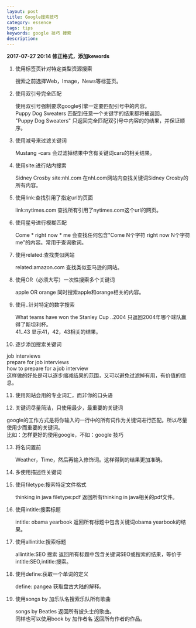 ```yaml
---
layout: post
title: Google搜索技巧
category: essence
tags: tips
keywords: google 技巧 搜索
description: 
---
```

   
   **2017-07-27 20:14 修正格式，添加kewords**

1. 使用标签页针对特定类型资源搜索

   搜索之前选择Web，Image，News等标签页。

2. 使用双引号完全匹配

   使用双引号强制要求google引擎一定要匹配引号中的内容。  
   Puppy Dog Sweaters 匹配到任意一个关键字的结果都将被返回。  
   "Puppy Dog Sweaters" 只返回完全匹配双引号中内容的的结果，并保证顺序。  

3. 使用减号来过滤关键词

   Mustang  -cars 会过滤掉结果中含有关键词cars的相关结果。

4. 使用site:进行站内搜索

   Sidney Crosby site:nhl.com 在nhl.com网站内查找关键词Sidney Crosby的所有内容。

5. 使用link:查找引用了指定url的页面

   link:nytimes.com 查找所有引用了nytimes.com这个url的网页。

6. 使用星号进行模糊匹配

   Come * right now * me  会查找任何包含"Come N个字符 right now N个字符 me"的内容。常用于查询歌词。

7. 使用related:查找类似网站

   related:amazon.com 查找类似亚马逊的网站。

8. 使用OR（必须大写）一次性搜索多个关键词

   apple OR orange 同时搜索apple和orange相关的内容。

9. 使用..针对特定的数字搜索

   What teams have won the Stanley Cup ..2004 只返回2004年哪个球队赢得了斯坦利杯。  
   41..43 显示41，42，43相关的结果。

10. 逐步添加搜索关键词

   job interviews  
   prepare for job interviews  
   how to prepare for a job interview  
   这样做的好处是可以逐步缩减结果的范围，又可以避免过滤掉有用，有价值的信息。  

11. 使用网站会用的专业词汇，而非你的口头语

12. 关键词尽量简洁，只使用最少，最重要的关键词

   google的工作方式是将你输入的一行中的所有词作为关键词进行匹配。所以尽量使用少而重要的关键词。  
   比如：怎样更好的使用google，不如：google 技巧  

13. 将名词置前

    Weather，Time，然后再输入修饰词。这样得到的结果更加准确。  

14. 多使用描述性关键词

15. 使用filetype:搜索特定文件格式

    thinking in java filetype:pdf 返回所有thinking in java相关的pdf文件。 

16. 使用intitle:搜索标题

    intitle: obama yearbook 返回所有标题中包含关键词obama yearbook的结果。

17. 使用allintitle:搜索标题

    allintitle:SEO 搜索 返回所有标题中包含关键词SEO或搜索的结果，等价于intitle:SEO,intitle:搜索。  

18. 使用define:获取一个单词的定义

    define: pangea 获取盘古大陆的解释。  

19. 使用songs by 加乐队名搜索乐队所有歌曲

    songs by Beatles 返回所有披头士的歌曲。  
    同样也可以使用book by 加作者名 返回所有作者的作品。  

